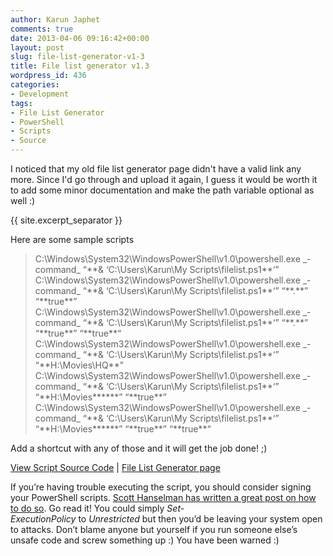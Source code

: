 ```yaml
---
author: Karun Japhet
comments: true
date: 2013-04-06 09:16:42+00:00
layout: post
slug: file-list-generator-v1-3
title: File list generator v1.3
wordpress_id: 436
categories:
- Development
tags:
- File List Generator
- PowerShell
- Scripts
- Source
---
```


I noticed that my old file list generator page didn't have a valid link any more. Since I'd go through and upload it again, I guess it would be worth it to add some minor documentation and make the path variable optional as well :)

{{ site.excerpt_separator }}

Here are some sample scripts

<blockquote>C:\Windows\System32\WindowsPowerShell\v1.0\powershell.exe _-command_ “**& ‘C:\Users\Karun\My Scripts\filelist.ps1**‘”
C:\Windows\System32\WindowsPowerShell\v1.0\powershell.exe _-command_ “**& ‘C:\Users\Karun\My Scripts\filelist.ps1**‘” “**.**” “**true**”
C:\Windows\System32\WindowsPowerShell\v1.0\powershell.exe _-command_ “**& ‘C:\Users\Karun\My Scripts\filelist.ps1**‘” “**.**” “**true**” “**true**“
C:\Windows\System32\WindowsPowerShell\v1.0\powershell.exe _-command_ “**& ‘C:\Users\Karun\My Scripts\filelist.ps1**‘” “**H:\Movies\HQ**”
C:\Windows\System32\WindowsPowerShell\v1.0\powershell.exe _-command_ “**& ‘C:\Users\Karun\My Scripts\filelist.ps1**‘” “**H:\Movies******” “**true**”
C:\Windows\System32\WindowsPowerShell\v1.0\powershell.exe _-command_ “**& ‘C:\Users\Karun\My Scripts\filelist.ps1**‘” “**H:\Movies******” “**true**” “**true**“</blockquote>

Add a shortcut with any of those and it will get the job done! ;)

[View Script Source Code](https://github.com/javatarz/Scriptlets/blob/master/filelist.ps1) | [File List Generator page](http://karunab.com/dev/file-list-generator/)

If you’re having trouble executing the script, you should consider signing your PowerShell scripts. [Scott Hanselman has written a great post on how to do so](http://www.hanselman.com/blog/SigningPowerShellScripts.aspx). Go read it! You could simply _Set-ExecutionPolicy_ to _Unrestricted_ but then you’d be leaving your system open to attacks. Don’t blame anyone but yourself if you run someone else’s unsafe code and screw something up :) You have been warned :)
